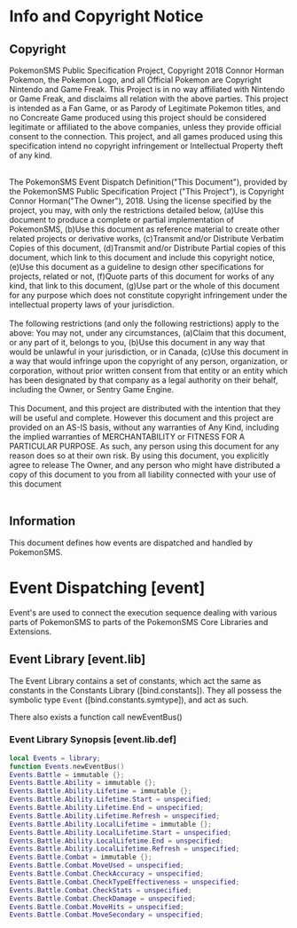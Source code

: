 # Info and Copyright Notice #
## Copyright ##
PokemonSMS Public Specification Project, Copyright 2018 Connor Horman
Pokemon, the Pokemon Logo, and all Official Pokemon are Copyright Nintendo and Game Freak. This Project is in no way affiliated with Nintendo or Game Freak, and disclaims all relation with the above parties. This project is intended as a Fan Game, or as Parody of Legitimate Pokemon titles, and no Concreate Game produced using this project should be considered legitimate or affiliated to the above companies, unless they provide official consent to the connection. This project, and all games produced using this specification intend no copyright infringement or Intellectual Property theft of any kind.<br/><br/>


The PokemonSMS Event Dispatch Definition("This Document"), provided by the PokemonSMS Public Specification Project ("This Project"), is Copyright Connor Horman("The Owner"), 2018. 
Using the license specified by the project, you may, with only the restrictions detailed below,
(a)Use this document to produce a complete or partial implementation of PokemonSMS, 
(b)Use this document as reference material to create other related projects or derivative works,
(c)Transmit and/or Distribute Verbatim Copies of this document,
(d)Transmit and/or Distribute Partial copies of this document, which link to this document and include this copyright notice,
(e)Use this document as a guideline to design other specifications for projects, related or not,
(f)Quote parts of this document for works of any kind, that link to this document,
(g)Use part or the whole of this document for any purpose which does not constitute copyright infringement under the intellectual property laws of your jurisdiction.
<br/><br/>
The following restrictions (and only the following restrictions) apply to the above:
You may not, under any circumstances, 
(a)Claim that this document, or any part of it, belongs to you, 
(b)Use this document in any way that would be unlawful in your jurisdiction, or in Canada, 
(c)Use this document in a way that would infringe upon the copyright of any person, organization, or corporation, without prior written consent from that entity or an entity which has been designated by that company as a legal authority on their behalf, including the Owner, or Sentry Game Engine.
<br/><br/>
  This Document, and this project are distributed with the intention that they will be useful and complete. However this document and this project are provided on an AS-IS basis, without any warranties of Any Kind, including the implied warranties of MERCHANTABILITY or FITNESS FOR A PARTICULAR PURPOSE. As such, any person using this document for any reason does so at their own risk.  By using this document, you explicitly agree to release The Owner, and any person who might have distributed a copy of this document to you from all liability connected with your use of this document
<br/><br/>

## Information ##

This document defines how events are dispatched and handled by PokemonSMS.

# Event Dispatching [event] #

Event's are used to connect the execution sequence dealing with various parts of PokemonSMS to parts of the PokemonSMS Core Libraries and Extensions. 

## Event Library [event.lib] ##

The Event Library contains a set of constants, which act the same as constants in the Constants Library ([bind.constants]). They all possess the symbolic type `Event` ([bind.constants.symtype]), and act as such. 

There also exists a function call newEventBus()

### Event Library Synopsis [event.lib.def] ###

```lua
local Events = library;
function Events.newEventBus()
Events.Battle = immutable {};
Events.Battle.Ability = immutable {};
Events.Battle.Ability.Lifetime = immutable {};
Events.Battle.Ability.Lifetime.Start = unspecified;
Events.Battle.Ability.Lifetime.End = unspecified;
Events.Battle.Ability.Lifetime.Refresh = unspecified;
Events.Battle.Ability.LocalLifetime = immutable {};
Events.Battle.Ability.LocalLifetime.Start = unspecified;
Events.Battle.Ability.LocalLifetime.End = unspecified;
Events.Battle.Ability.LocalLifetime.Refresh = unspecified;
Events.Battle.Combat = immutable {};
Events.Battle.Combat.MoveUsed = unspecified;
Events.Battle.Combat.CheckAccuracy = unspecified;
Events.Battle.Combat.CheckTypeEffectiveness = unspecified;
Events.Battle.Combat.CheckStats = unspecified;
Events.Battle.Combat.CheckDamage = unspecified;
Events.Battle.Combat.MoveHits = unspecified;
Events.Battle.Combat.MoveSecondary = unspecified;
```


